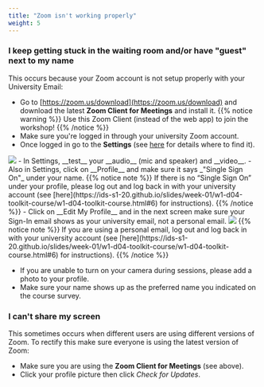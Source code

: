 ```yaml
---
title: "Zoom isn't working properly"
weight: 5
---
```


### I keep getting stuck in the waiting room and/or have "guest" next to my name
This occurs because your Zoom account is not setup properly with your University Email: 

- Go to [https://zoom.us/download](https://zoom.us/download) and download the latest __Zoom Client for Meetings__ and install it.
{{% notice warning %}}
Use this Zoom Client (instead of the web app) to join the workshop!
{{% /notice %}}
- Make sure you're logged in through your university Zoom account.
- Once logged in go to the __Settings__ (see [here](https://support.zoom.us/hc/en-us/articles/201362623-Changing-settings-in-the-desktop-client-or-mobile-app) for details where to find it).
<img src="/images/troubleshoot/single-sign-on.png"/>
- In Settings, __test__ your __audio__ (mic and speaker) and __video__.
- Also in Settings, click on __Profile__ and make sure it says _"Single Sign On"_ under your name.
{{% notice note %}}
If there is no “Single Sign On” under your profile, please log out and log back in with your university account (see [here](https://ids-s1-20.github.io/slides/week-01/w1-d04-toolkit-course/w1-d04-toolkit-course.html#6) for instructions).
{{% /notice %}}
- Click on __Edit My Profile__ and in the next screen make sure your Sign-In email shows as your university email, not a personal email.
<img src="/images/troubleshoot/zoom-profile.png"/>
  {{% notice note %}}
  If you are using a personal email, log out and log back in with your university account (see [here](https://ids-s1-20.github.io/slides/week-01/w1-d04-toolkit-course/w1-d04-toolkit-course.html#6) for instructions).
  {{% /notice %}}

- If you are unable to turn on your camera during sessions, please add a photo to your profile. 
- Make sure your name shows up as the preferred name you indicated on the course survey.

### I can't share my screen

This sometimes occurs when different users are using different versions of Zoom. To rectify this make sure everyone is using the latest version of Zoom:

- Make sure you are using the __Zoom Client for Meetings__ (see above).
- Click your profile picture then click _Check for Updates_.